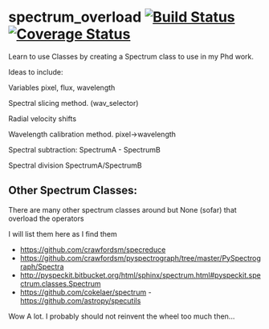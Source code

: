 # spectrum_overload [![Build Status](https://travis-ci.org/jason-neal/spectrum_overload.svg)](https://travis-ci.org/jason-neal/spectrum_overload) [![Coverage Status](https://coveralls.io/repos/github/jason-neal/spectrum_overload/badge.svg?branch=develop)](https://coveralls.io/github/jason-neal/spectrum_overload?branch=develop)
Learn to use Classes by creating a Spectrum class to use in my Phd work.


Ideas to include:

Variables pixel, flux, wavelength

Spectral slicing method. (wav_selector)

Radial velocity shifts

Wavelength calibration method. pixel->wavelength

Spectral subtraction:  SpectrumA - SpectrumB

Spectral division    SpectrumA/SpectrumB 



## Other Spectrum Classes:

There are many other spectrum classes around but None (sofar) that overload the operators

I will list them here as I find them 
- https://github.com/crawfordsm/specreduce
- https://github.com/crawfordsm/pyspectrograph/tree/master/PySpectrograph/Spectra
- http://pyspeckit.bitbucket.org/html/sphinx/spectrum.html#pyspeckit.spectrum.classes.Spectrum
- https://github.com/cokelaer/spectrum
-https://github.com/astropy/specutils

Wow A lot. I probably should not reinvent the wheel too much then...

